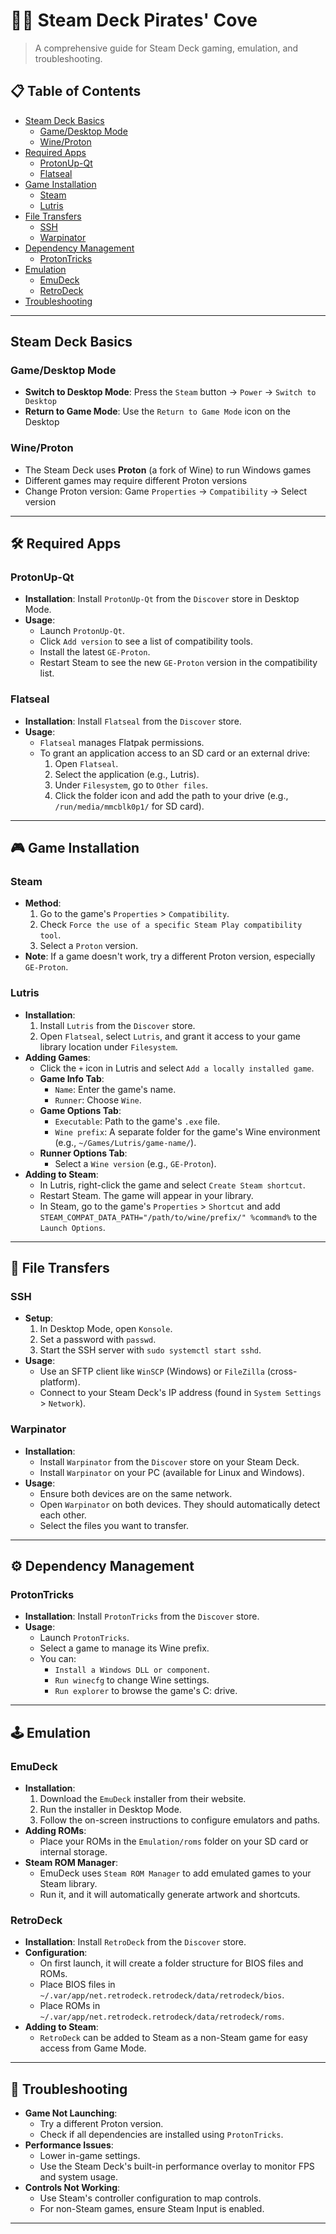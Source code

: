 # 🏴‍☠️ Steam Deck Pirates' Cove

> A comprehensive guide for Steam Deck gaming, emulation, and troubleshooting.

## 📋 Table of Contents

- [Steam Deck Basics](#steam-deck-basics)
  - [Game/Desktop Mode](#gamedesktop-mode) 
  - [Wine/Proton](#wineproton)
- [Required Apps](#required-apps)
  - [ProtonUp-Qt](#protonup-qt)
  - [Flatseal](#flatseal)
- [Game Installation](#game-installation)
  - [Steam](#steam)
  - [Lutris](#lutris)
- [File Transfers](#file-transfers)
  - [SSH](#ssh)
  - [Warpinator](#warpinator)
- [Dependency Management](#dependency-management)
  - [ProtonTricks](#protontricks)
- [Emulation](#emulation)
  - [EmuDeck](#emudeck)
  - [RetroDeck](#retrodeck)
- [Troubleshooting](#troubleshooting)

---

## Steam Deck Basics

### Game/Desktop Mode

- **Switch to Desktop Mode**: Press the `Steam` button → `Power` → `Switch to Desktop`
- **Return to Game Mode**: Use the `Return to Game Mode` icon on the Desktop

### Wine/Proton

- The Steam Deck uses **Proton** (a fork of Wine) to run Windows games
- Different games may require different Proton versions
- Change Proton version: Game `Properties` → `Compatibility` → Select version

---

## 🛠️ Required Apps

### ProtonUp-Qt

- **Installation**: Install `ProtonUp-Qt` from the `Discover` store in Desktop Mode.
- **Usage**:
    - Launch `ProtonUp-Qt`.
    - Click `Add version` to see a list of compatibility tools.
    - Install the latest `GE-Proton`.
    - Restart Steam to see the new `GE-Proton` version in the compatibility list.

### Flatseal

- **Installation**: Install `Flatseal` from the `Discover` store.
- **Usage**:
    - `Flatseal` manages Flatpak permissions.
    - To grant an application access to an SD card or an external drive:
        1. Open `Flatseal`.
        2. Select the application (e.g., Lutris).
        3. Under `Filesystem`, go to `Other files`.
        4. Click the folder icon and add the path to your drive (e.g., `/run/media/mmcblk0p1/` for SD card).

---

## 🎮 Game Installation

### Steam

- **Method**:
    1. Go to the game's `Properties` > `Compatibility`.
    2. Check `Force the use of a specific Steam Play compatibility tool`.
    3. Select a `Proton` version.
- **Note**: If a game doesn't work, try a different Proton version, especially `GE-Proton`.

### Lutris

- **Installation**:
    1. Install `Lutris` from the `Discover` store.
    2. Open `Flatseal`, select `Lutris`, and grant it access to your game library location under `Filesystem`.
- **Adding Games**:
    - Click the `+` icon in Lutris and select `Add a locally installed game`.
    - **Game Info Tab**:
        - `Name`: Enter the game's name.
        - `Runner`: Choose `Wine`.
    - **Game Options Tab**:
        - `Executable`: Path to the game's `.exe` file.
        - `Wine prefix`: A separate folder for the game's Wine environment (e.g., `~/Games/Lutris/game-name/`).
    - **Runner Options Tab**:
        - Select a `Wine version` (e.g., `GE-Proton`).
- **Adding to Steam**:
    - In Lutris, right-click the game and select `Create Steam shortcut`.
    - Restart Steam. The game will appear in your library.
    - In Steam, go to the game's `Properties` > `Shortcut` and add `STEAM_COMPAT_DATA_PATH="/path/to/wine/prefix/" %command%` to the `Launch Options`.

---

## 📁 File Transfers

### SSH

- **Setup**:
    1. In Desktop Mode, open `Konsole`.
    2. Set a password with `passwd`.
    3. Start the SSH server with `sudo systemctl start sshd`.
- **Usage**:
    - Use an SFTP client like `WinSCP` (Windows) or `FileZilla` (cross-platform).
    - Connect to your Steam Deck's IP address (found in `System Settings` > `Network`).

### Warpinator

- **Installation**:
    - Install `Warpinator` from the `Discover` store on your Steam Deck.
    - Install `Warpinator` on your PC (available for Linux and Windows).
- **Usage**:
    - Ensure both devices are on the same network.
    - Open `Warpinator` on both devices. They should automatically detect each other.
    - Select the files you want to transfer.

---

## ⚙️ Dependency Management

### ProtonTricks

- **Installation**: Install `ProtonTricks` from the `Discover` store.
- **Usage**:
    - Launch `ProtonTricks`.
    - Select a game to manage its Wine prefix.
    - You can:
        - `Install a Windows DLL or component`.
        - `Run winecfg` to change Wine settings.
        - `Run explorer` to browse the game's C: drive.

---

## 🕹️ Emulation

### EmuDeck

- **Installation**:
    1. Download the `EmuDeck` installer from their website.
    2. Run the installer in Desktop Mode.
    3. Follow the on-screen instructions to configure emulators and paths.
- **Adding ROMs**:
    - Place your ROMs in the `Emulation/roms` folder on your SD card or internal storage.
- **Steam ROM Manager**:
    - EmuDeck uses `Steam ROM Manager` to add emulated games to your Steam library.
    - Run it, and it will automatically generate artwork and shortcuts.

### RetroDeck

- **Installation**: Install `RetroDeck` from the `Discover` store.
- **Configuration**:
    - On first launch, it will create a folder structure for BIOS files and ROMs.
    - Place BIOS files in `~/.var/app/net.retrodeck.retrodeck/data/retrodeck/bios`.
    - Place ROMs in `~/.var/app/net.retrodeck.retrodeck/data/retrodeck/roms`.
- **Adding to Steam**:
    - `RetroDeck` can be added to Steam as a non-Steam game for easy access from Game Mode.

---

## 🔧 Troubleshooting

- **Game Not Launching**:
    - Try a different Proton version.
    - Check if all dependencies are installed using `ProtonTricks`.
- **Performance Issues**:
    - Lower in-game settings.
    - Use the Steam Deck's built-in performance overlay to monitor FPS and system usage.
- **Controls Not Working**:
    - Use Steam's controller configuration to map controls.
    - For non-Steam games, ensure Steam Input is enabled.

---
